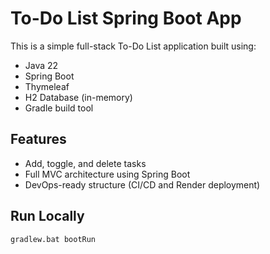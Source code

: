 # To-Do List Spring Boot App

This is a simple full-stack To-Do List application built using:
- Java 22
- Spring Boot
- Thymeleaf
- H2 Database (in-memory)
- Gradle build tool

## Features

- Add, toggle, and delete tasks
- Full MVC architecture using Spring Boot
- DevOps-ready structure (CI/CD and Render deployment)

## Run Locally

```bash
gradlew.bat bootRun
